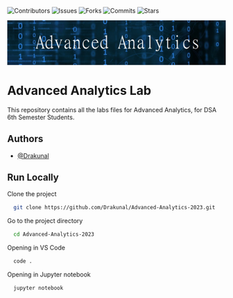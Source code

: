 
![Contributors](https://img.shields.io/github/contributors/Drakunal/Advanced-Analytics-2023?style=for-the-badge)
![Issues](https://img.shields.io/github/issues/Drakunal/Advanced-analytics-2023?color=yellow&style=for-the-badge)
![Forks](https://img.shields.io/github/forks/Drakunal/Advanced-Analytics-2023?style=for-the-badge)
![Commits](https://img.shields.io/github/last-commit/Drakunal/Advanced-analytics-2023?style=for-the-badge)
![Stars](https://img.shields.io/github/stars/Drakunal/Advanced-analytics-2023?color=pink&style=for-the-badge)
<!-- ![License](https://img.shields.io/github/license/Drakunal/Advanced-Analytics-2023?style=for-the-badge) -->
![Logo](https://github.com/Drakunal/Advanced-Analytics/blob/main/logo.png?raw=true)  
# Advanced Analytics Lab

This repository contains all the labs files for Advanced Analytics, for DSA 
6th Semester Students.  

## Authors

- [@Drakunal](https://github.com/Drakunal)


## Run Locally

Clone the project

```bash
  git clone https://github.com/Drakunal/Advanced-Analytics-2023.git
```

Go to the project directory

```bash
  cd Advanced-Analytics-2023
```

Opening in VS Code

```bash
  code .
```

Opening in Jupyter notebook

```bash
  jupyter notebook
```

